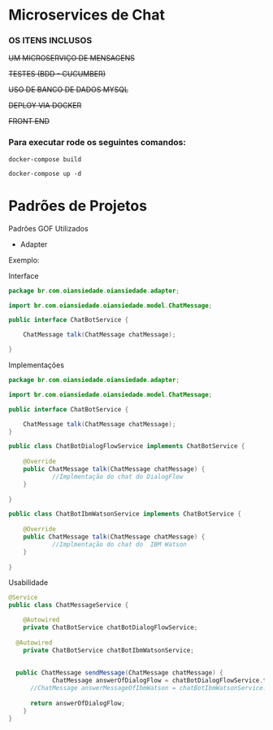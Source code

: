 # Microservices de Chat

### OS ITENS INCLUSOS ###

<del> UM MICROSERVIÇO DE MENSAGENS</del>

<del> TESTES (BDD - CUCUMBER) </del>

<del> USO DE BANCO DE DADOS MYSQL</del>

<del> DEPLOY VIA DOCKER	</del>

<del> FRONT END </del>

### Para executar rode os seguintes comandos:

```docker-compose build```

```docker-compose up -d```


# Padrões de Projetos
Padrões GOF Utilizados
- Adapter

Exemplo:

Interface
```java
package br.com.oiansiedade.oiansiedade.adapter;

import br.com.oiansiedade.oiansiedade.model.ChatMessage;

public interface ChatBotService {

	ChatMessage talk(ChatMessage chatMessage);

}
```

Implementações
```java
package br.com.oiansiedade.oiansiedade.adapter;

import br.com.oiansiedade.oiansiedade.model.ChatMessage;

public interface ChatBotService {

	ChatMessage talk(ChatMessage chatMessage);
}

public class ChatBotDialogFlowService implements ChatBotService {
	
	@Override
	public ChatMessage talk(ChatMessage chatMessage) {
            //Implmentação do chat do DialogFlow
	}
  
}

public class ChatBotIbmWatsonService implements ChatBotService {
	
	@Override
	public ChatMessage talk(ChatMessage chatMessage) {
            //Implmentação do chat do  IBM Watson
	}
  
}

```
Usabilidade
```java
@Service
public class ChatMessageService {

	@Autowired
	private ChatBotService chatBotDialogFlowService;
  
  @Autowired
	private ChatBotService chatBotIbmWatsonService;
	
	
  public ChatMessage sendMessage(ChatMessage chatMessage) {
			ChatMessage answerOfDialogFlow = chatBotDialogFlowService.talk(chatMessage);
      //ChatMessage answerMessageOfIbmWatson = chatBotIbmWatsonService.talk(chatMessage);
			
      return answerOfDialogFlow;
	}
}

```





